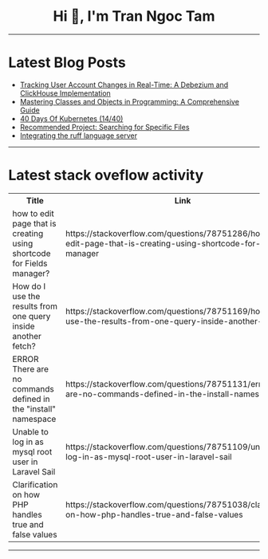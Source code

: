 <h1 align="center">Hi 👋, I'm Tran Ngoc Tam</h1>

---

# Latest Blog Posts 
<!-- BLOG-POST-LIST:START -->
- [Tracking User Account Changes in Real-Time: A Debezium and ClickHouse Implementation](https://dev.to/ranjbaryshahab/tracking-user-account-changes-in-real-time-a-debezium-and-clickhouse-implementation-350)
- [Mastering Classes and Objects in Programming: A Comprehensive Guide](https://dev.to/shubham_kolkar/mastering-classes-and-objects-in-programming-a-comprehensive-guide-4j12)
- [40 Days Of Kubernetes &lpar;14/40&rpar;](https://dev.to/sina14/40-days-of-kubernetes-1440-m3a)
- [Recommended Project: Searching for Specific Files](https://dev.to/labex/recommended-project-searching-for-specific-files-5cmc)
- [Integrating the ruff language server](https://dev.to/jackhodkinson/integrating-the-ruff-language-server-13pa)
<!-- BLOG-POST-LIST:END -->

---

# Latest stack oveflow activity
<table>
  <tr><th>Title</th><th>Link</th></tr>
  <!-- STACKOVERFLOW:START --><tr><td>how to edit page that is creating using shortcode for Fields manager?</td><td>https://stackoverflow.com/questions/78751286/how-to-edit-page-that-is-creating-using-shortcode-for-fields-manager</td></tr><tr><td>How do I use the results from one query inside another fetch?</td><td>https://stackoverflow.com/questions/78751169/how-do-i-use-the-results-from-one-query-inside-another-fetch</td></tr><tr><td>ERROR There are no commands defined in the &quot;install&quot; namespace</td><td>https://stackoverflow.com/questions/78751131/error-there-are-no-commands-defined-in-the-install-namespace</td></tr><tr><td>Unable to log in as mysql root user in Laravel Sail</td><td>https://stackoverflow.com/questions/78751109/unable-to-log-in-as-mysql-root-user-in-laravel-sail</td></tr><tr><td>Clarification on how PHP handles true and false values</td><td>https://stackoverflow.com/questions/78751038/clarification-on-how-php-handles-true-and-false-values</td></tr><!-- STACKOVERFLOW:END -->
</table>

---



